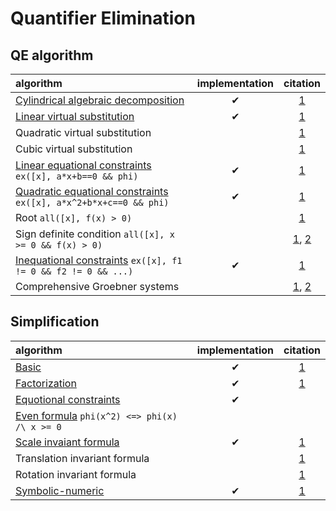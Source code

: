 # Quantifier Elimination

## QE algorithm

| algorithm | implementation | citation |
| :-- | :--: | :--: |
| [Cylindrical algebraic decomposition](../cad.go) | ✔ | [1](cad.md) |
| [Linear virtual substitution](../vs.go) | ✔ | [1](https://www.sciencedirect.com/science/article/pii/S0747717188800038) |
| Quadratic virtual substitution | | [1](https://link.springer.com/article/10.1007/s002000050055) |
| Cubic virtual substitution |  | [1](https://dl.acm.org/doi/10.1145/190347.190425) |
| [Linear equational constraints](../quadeq.go) `ex([x], a*x+b==0 && phi)` | ✔ | [1](https://dl.acm.org/doi/10.1145/164081.164140) |
| [Quadratic equational constraints](../quadeq.go) `ex([x], a*x^2+b*x+c==0 && phi)` | ✔ | [1](https://dl.acm.org/doi/10.1145/164081.164140) |
| Root `all([x], f(x) > 0)` | | [1](https://link.springer.com/chapter/10.1007/978-3-7091-9459-1_19) |
| Sign definite condition `all([x], x >= 0 && f(x) > 0)` | | [1](https://www.tandfonline.com/doi/abs/10.1080/00207170600726550?journalCode=tcon20), [2](https://link.springer.com/chapter/10.1007/978-3-319-02297-0_17) |
| [Inequational constraints](../neq.go) `ex([x], f1 != 0 && f2 != 0 && ...)` | ✔ | [1](https://repository.kulib.kyoto-u.ac.jp/dspace/bitstream/2433/224375/1/1976-06.pdf) |
| Comprehensive Groebner systems || [1](https://link.springer.com/chapter/10.1007/978-3-7091-9459-1_20), [2](https://dl.acm.org/doi/10.1145/2755996.2756646) |


## Simplification

| algorithm | implementation | citation |
| :-- | :--: | :--: |
| [Basic](../simpl_basic.go) |✔| [1](https://www.sciencedirect.com/science/article/pii/S0747717197901231) |
| [Factorization](../simpl_fctr.go) |✔| [1](https://www.sciencedirect.com/science/article/pii/S0747717197901231) |
| [Equotional constraints](../simpl_reduce.go) |✔|
| [Even formula](../even.go) `phi(x^2) <=> phi(x) /\ x >= 0` ||
| [Scale invaiant formula](../simpl_homo.go) |✔| [1](https://dl.acm.org/doi/abs/10.1145/3087604.3087627) |
| Translation invariant formula || [1](https://dl.acm.org/doi/abs/10.1145/3087604.3087627) |
| Rotation invariant formula || [1](https://dl.acm.org/doi/abs/10.1145/3087604.3087627) |
| [Symbolic-numeric](../simpl_num.go) |✔| [1](http://www.jssac.org/Editor/Suushiki/V24/V242.html) |
